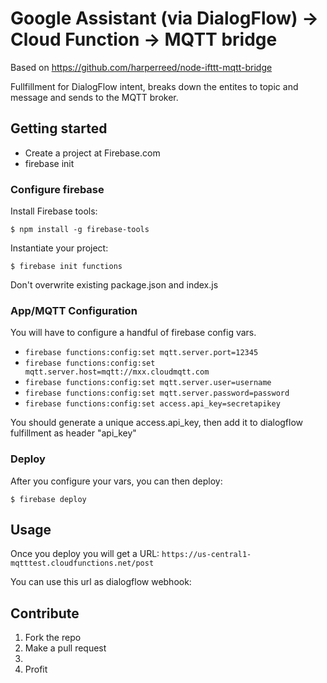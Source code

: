 # Google Assistant (via DialogFlow) -> Cloud Function -> MQTT bridge

Based on https://github.com/harperreed/node-ifttt-mqtt-bridge

Fullfillment for DialogFlow intent, breaks down the entites to topic and message and sends to the MQTT broker. 

## Getting started

* Create a project at Firebase.com
* firebase init

### Configure firebase

Install Firebase tools:

`$ npm install -g firebase-tools`

Instantiate your project: 

`$ firebase init functions`

Don't overwrite existing package.json and index.js

### App/MQTT Configuration

You will have to configure a handful of firebase config vars. 

* `firebase functions:config:set mqtt.server.port=12345`
* `firebase functions:config:set mqtt.server.host=mqtt://mxx.cloudmqtt.com`
* `firebase functions:config:set mqtt.server.user=username`
* `firebase functions:config:set mqtt.server.password=password`
* `firebase functions:config:set access.api_key=secretapikey`

You should generate a unique access.api_key, then add it to dialogflow fulfillment as header "api_key" 


### Deploy

After you configure your vars, you can then deploy:

`$ firebase deploy`

## Usage

Once you deploy you will get a URL: `https://us-central1-mqtttest.cloudfunctions.net/post`

You can use this url as dialogflow webhook:

## Contribute

1. Fork the repo
2. Make a pull request
3.     
4. Profit 
